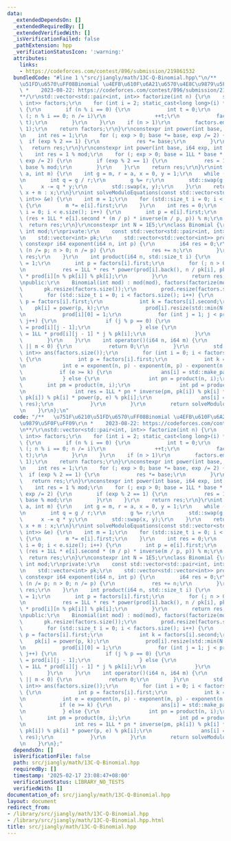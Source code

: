 ```yaml
---
data:
  _extendedDependsOn: []
  _extendedRequiredBy: []
  _extendedVerifiedWith: []
  _isVerificationFailed: false
  _pathExtension: hpp
  _verificationStatusIcon: ':warning:'
  attributes:
    links:
    - https://codeforces.com/contest/896/submission/219861532
  bundledCode: "#line 1 \"src/jiangly/math/13C-Q-Binomial.hpp\"\n/**   \u751F\u6210\
    \u51FD\u6570\uFF08Binomial \u4EFB\u610F\u6A21\u6570\u4E8C\u9879\u5F0F\uFF09\r\n\
    \ *    2023-08-22: https://codeforces.com/contest/896/submission/219861532\r\n\
    **/\r\nstd::vector<std::pair<int, int>> factorize(int n) {\r\n    std::vector<std::pair<int,\
    \ int>> factors;\r\n    for (int i = 2; static_cast<long long>(i) * i <= n; i++)\
    \ {\r\n        if (n % i == 0) {\r\n            int t = 0;\r\n            for\
    \ (; n % i == 0; n /= i)\r\n                ++t;\r\n            factors.emplace_back(i,\
    \ t);\r\n        }\r\n    }\r\n    if (n > 1)\r\n        factors.emplace_back(n,\
    \ 1);\r\n    return factors;\r\n}\r\nconstexpr int power(int base, i64 exp) {\r\
    \n    int res = 1;\r\n    for (; exp > 0; base *= base, exp /= 2) {\r\n      \
    \  if (exp % 2 == 1) {\r\n            res *= base;\r\n        }\r\n    }\r\n \
    \   return res;\r\n}\r\nconstexpr int power(int base, i64 exp, int mod) {\r\n\
    \    int res = 1 % mod;\r\n    for (; exp > 0; base = 1LL * base * base % mod,\
    \ exp /= 2) {\r\n        if (exp % 2 == 1) {\r\n            res = 1LL * res *\
    \ base % mod;\r\n        }\r\n    }\r\n    return res;\r\n}\r\nint inverse(int\
    \ a, int m) {\r\n    int g = m, r = a, x = 0, y = 1;\r\n    while (r != 0) {\r\
    \n        int q = g / r;\r\n        g %= r;\r\n        std::swap(g, r);\r\n  \
    \      x -= q * y;\r\n        std::swap(x, y);\r\n    }\r\n    return x < 0 ?\
    \ x + m : x;\r\n}\r\nint solveModuloEquations(const std::vector<std::pair<int,\
    \ int>> &e) {\r\n    int m = 1;\r\n    for (std::size_t i = 0; i < e.size(); i++)\
    \ {\r\n        m *= e[i].first;\r\n    }\r\n    int res = 0;\r\n    for (std::size_t\
    \ i = 0; i < e.size(); i++) {\r\n        int p = e[i].first;\r\n        res =\
    \ (res + 1LL * e[i].second * (m / p) * inverse(m / p, p)) % m;\r\n    }\r\n  \
    \  return res;\r\n}\r\nconstexpr int N = 1E5;\r\nclass Binomial {\r\n    const\
    \ int mod;\r\nprivate:\r\n    const std::vector<std::pair<int, int>> factors;\r\
    \n    std::vector<int> pk;\r\n    std::vector<std::vector<int>> prod;\r\n    static\
    \ constexpr i64 exponent(i64 n, int p) {\r\n        i64 res = 0;\r\n        for\
    \ (n /= p; n > 0; n /= p) {\r\n            res += n;\r\n        }\r\n        return\
    \ res;\r\n    }\r\n    int product(i64 n, std::size_t i) {\r\n        int res\
    \ = 1;\r\n        int p = factors[i].first;\r\n        for (; n > 0; n /= p) {\r\
    \n            res = 1LL * res * power(prod[i].back(), n / pk[i], pk[i]) % pk[i]\
    \ * prod[i][n % pk[i]] % pk[i];\r\n        }\r\n        return res;\r\n    }\r\
    \npublic:\r\n    Binomial(int mod) : mod(mod), factors(factorize(mod)) {\r\n \
    \       pk.resize(factors.size());\r\n        prod.resize(factors.size());\r\n\
    \        for (std::size_t i = 0; i < factors.size(); i++) {\r\n            int\
    \ p = factors[i].first;\r\n            int k = factors[i].second;\r\n        \
    \    pk[i] = power(p, k);\r\n            prod[i].resize(std::min(N + 1, pk[i]));\r\
    \n            prod[i][0] = 1;\r\n            for (int j = 1; j < prod[i].size();\
    \ j++) {\r\n                if (j % p == 0) {\r\n                    prod[i][j]\
    \ = prod[i][j - 1];\r\n                } else {\r\n                    prod[i][j]\
    \ = 1LL * prod[i][j - 1] * j % pk[i];\r\n                }\r\n            }\r\n\
    \        }\r\n    }\r\n    int operator()(i64 n, i64 m) {\r\n        if (n < m\
    \ || m < 0) {\r\n            return 0;\r\n        }\r\n        std::vector<std::pair<int,\
    \ int>> ans(factors.size());\r\n        for (int i = 0; i < factors.size(); i++)\
    \ {\r\n            int p = factors[i].first;\r\n            int k = factors[i].second;\r\
    \n            int e = exponent(n, p) - exponent(m, p) - exponent(n - m, p);\r\n\
    \            if (e >= k) {\r\n                ans[i] = std::make_pair(pk[i], 0);\r\
    \n            } else {\r\n                int pn = product(n, i);\r\n        \
    \        int pm = product(m, i);\r\n                int pd = product(n - m, i);\r\
    \n                int res = 1LL * pn * inverse(pm, pk[i]) % pk[i] * inverse(pd,\
    \ pk[i]) % pk[i] * power(p, e) % pk[i];\r\n                ans[i] = std::make_pair(pk[i],\
    \ res);\r\n            }\r\n        }\r\n        return solveModuloEquations(ans);\r\
    \n    }\r\n};\n"
  code: "/**   \u751F\u6210\u51FD\u6570\uFF08Binomial \u4EFB\u610F\u6A21\u6570\u4E8C\
    \u9879\u5F0F\uFF09\r\n *    2023-08-22: https://codeforces.com/contest/896/submission/219861532\r\
    \n**/\r\nstd::vector<std::pair<int, int>> factorize(int n) {\r\n    std::vector<std::pair<int,\
    \ int>> factors;\r\n    for (int i = 2; static_cast<long long>(i) * i <= n; i++)\
    \ {\r\n        if (n % i == 0) {\r\n            int t = 0;\r\n            for\
    \ (; n % i == 0; n /= i)\r\n                ++t;\r\n            factors.emplace_back(i,\
    \ t);\r\n        }\r\n    }\r\n    if (n > 1)\r\n        factors.emplace_back(n,\
    \ 1);\r\n    return factors;\r\n}\r\nconstexpr int power(int base, i64 exp) {\r\
    \n    int res = 1;\r\n    for (; exp > 0; base *= base, exp /= 2) {\r\n      \
    \  if (exp % 2 == 1) {\r\n            res *= base;\r\n        }\r\n    }\r\n \
    \   return res;\r\n}\r\nconstexpr int power(int base, i64 exp, int mod) {\r\n\
    \    int res = 1 % mod;\r\n    for (; exp > 0; base = 1LL * base * base % mod,\
    \ exp /= 2) {\r\n        if (exp % 2 == 1) {\r\n            res = 1LL * res *\
    \ base % mod;\r\n        }\r\n    }\r\n    return res;\r\n}\r\nint inverse(int\
    \ a, int m) {\r\n    int g = m, r = a, x = 0, y = 1;\r\n    while (r != 0) {\r\
    \n        int q = g / r;\r\n        g %= r;\r\n        std::swap(g, r);\r\n  \
    \      x -= q * y;\r\n        std::swap(x, y);\r\n    }\r\n    return x < 0 ?\
    \ x + m : x;\r\n}\r\nint solveModuloEquations(const std::vector<std::pair<int,\
    \ int>> &e) {\r\n    int m = 1;\r\n    for (std::size_t i = 0; i < e.size(); i++)\
    \ {\r\n        m *= e[i].first;\r\n    }\r\n    int res = 0;\r\n    for (std::size_t\
    \ i = 0; i < e.size(); i++) {\r\n        int p = e[i].first;\r\n        res =\
    \ (res + 1LL * e[i].second * (m / p) * inverse(m / p, p)) % m;\r\n    }\r\n  \
    \  return res;\r\n}\r\nconstexpr int N = 1E5;\r\nclass Binomial {\r\n    const\
    \ int mod;\r\nprivate:\r\n    const std::vector<std::pair<int, int>> factors;\r\
    \n    std::vector<int> pk;\r\n    std::vector<std::vector<int>> prod;\r\n    static\
    \ constexpr i64 exponent(i64 n, int p) {\r\n        i64 res = 0;\r\n        for\
    \ (n /= p; n > 0; n /= p) {\r\n            res += n;\r\n        }\r\n        return\
    \ res;\r\n    }\r\n    int product(i64 n, std::size_t i) {\r\n        int res\
    \ = 1;\r\n        int p = factors[i].first;\r\n        for (; n > 0; n /= p) {\r\
    \n            res = 1LL * res * power(prod[i].back(), n / pk[i], pk[i]) % pk[i]\
    \ * prod[i][n % pk[i]] % pk[i];\r\n        }\r\n        return res;\r\n    }\r\
    \npublic:\r\n    Binomial(int mod) : mod(mod), factors(factorize(mod)) {\r\n \
    \       pk.resize(factors.size());\r\n        prod.resize(factors.size());\r\n\
    \        for (std::size_t i = 0; i < factors.size(); i++) {\r\n            int\
    \ p = factors[i].first;\r\n            int k = factors[i].second;\r\n        \
    \    pk[i] = power(p, k);\r\n            prod[i].resize(std::min(N + 1, pk[i]));\r\
    \n            prod[i][0] = 1;\r\n            for (int j = 1; j < prod[i].size();\
    \ j++) {\r\n                if (j % p == 0) {\r\n                    prod[i][j]\
    \ = prod[i][j - 1];\r\n                } else {\r\n                    prod[i][j]\
    \ = 1LL * prod[i][j - 1] * j % pk[i];\r\n                }\r\n            }\r\n\
    \        }\r\n    }\r\n    int operator()(i64 n, i64 m) {\r\n        if (n < m\
    \ || m < 0) {\r\n            return 0;\r\n        }\r\n        std::vector<std::pair<int,\
    \ int>> ans(factors.size());\r\n        for (int i = 0; i < factors.size(); i++)\
    \ {\r\n            int p = factors[i].first;\r\n            int k = factors[i].second;\r\
    \n            int e = exponent(n, p) - exponent(m, p) - exponent(n - m, p);\r\n\
    \            if (e >= k) {\r\n                ans[i] = std::make_pair(pk[i], 0);\r\
    \n            } else {\r\n                int pn = product(n, i);\r\n        \
    \        int pm = product(m, i);\r\n                int pd = product(n - m, i);\r\
    \n                int res = 1LL * pn * inverse(pm, pk[i]) % pk[i] * inverse(pd,\
    \ pk[i]) % pk[i] * power(p, e) % pk[i];\r\n                ans[i] = std::make_pair(pk[i],\
    \ res);\r\n            }\r\n        }\r\n        return solveModuloEquations(ans);\r\
    \n    }\r\n};"
  dependsOn: []
  isVerificationFile: false
  path: src/jiangly/math/13C-Q-Binomial.hpp
  requiredBy: []
  timestamp: '2025-02-17 23:08:47+08:00'
  verificationStatus: LIBRARY_NO_TESTS
  verifiedWith: []
documentation_of: src/jiangly/math/13C-Q-Binomial.hpp
layout: document
redirect_from:
- /library/src/jiangly/math/13C-Q-Binomial.hpp
- /library/src/jiangly/math/13C-Q-Binomial.hpp.html
title: src/jiangly/math/13C-Q-Binomial.hpp
---
```

